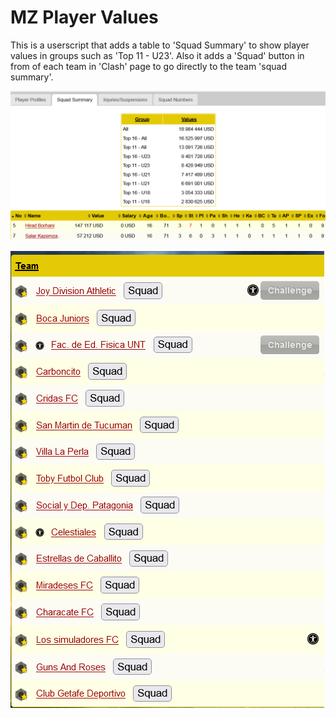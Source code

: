 # MZ Player Values
This is a userscript that adds a table to 'Squad Summary' to show player values in groups such as 'Top 11 - U23'.
Also it adds a 'Squad' button in from of each team in 'Clash' page to go directly to the team 'squad summary'.

![Squad Summary](./img/SquadSummary.png)

![Clash](./img/Clash.png)
